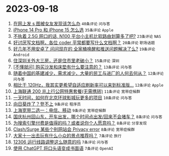 # 2023-09-18

1. [在网上发 s 图被女友发现该怎么办](https://www.v2ex.com/t/974708) `40条评论` `问与答`
1. [iPhone 14 Pro 和 iPhone 15 怎么选](https://www.v2ex.com/t/974702) `35条评论` `Apple`
1. [不执着 2.5G 网口的话, N100 平台小主机比软路由划算多了吧?](https://www.v2ex.com/t/974716) `23条评论` `NAS`
1. [好讨厌写文档啊，各位 coder 平常都要写什么文档啊？](https://www.v2ex.com/t/974698) `20条评论` `职场话题`
1. [好几年不用安卓了 问问现在的 全家桶唤醒和推送问题解决了么?](https://www.v2ex.com/t/974701) `19条评论` `Android`
1. [住深圳关外大三房，还是住市里老破小？](https://www.v2ex.com/t/974710) `15条评论` `深圳`
1. [[不懂就问] 购买沙发和床垫有什么要注意的？](https://www.v2ex.com/t/974693) `13条评论` `问与答`
1. [随着中国的基建减少，需求减少，大量的民工与进厂的人何去何从？](https://www.v2ex.com/t/974711) `12条评论` `问与答`
1. [相比于 120Hz，我其实更希望自适应刷新率可以来到标准版…](https://www.v2ex.com/t/974694) `12条评论` `Apple`
1. [上海联通 200 兆上行公网特惠套餐(无需携转)](https://www.v2ex.com/t/974686) `11条评论` `宽带症候群`
1. [一天时间，如何在北京环球影城玩更多的项目](https://www.v2ex.com/t/974712) `10条评论` `问与答`
1. [向日葵炸了？登不上](https://www.v2ex.com/t/974721) `9条评论` `程序员`
1. [上海宽带二选一：电信、移动](https://www.v2ex.com/t/974691) `9条评论` `宽带症候群`
1. [国庆杭州回山东，开车出发，哪个时间点出发/回来不会堵车？](https://www.v2ex.com/t/974709) `8条评论` `问与答`
1. [为搜索引擎付费是值得的吗？或者说你个人愿意吗？](https://www.v2ex.com/t/974697) `8条评论` `分享发现`
1. [Clash/Surge 某些个别网站会 Privacy error](https://www.v2ex.com/t/974689) `8条评论` `宽带症候群`
1. [大家十一出去玩有什么小众的景点推荐吗？](https://www.v2ex.com/t/974713) `7条评论` `旅行`
1. [12306 运行线路调整这么随意的吗](https://www.v2ex.com/t/974699) `7条评论` `问与答`
1. [使用 ChatGPT 将口头语变成书面语](https://www.v2ex.com/t/974685) `7条评论` `OpenAI`
